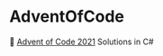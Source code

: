 # AdventOfCode

:christmas_tree: [Advent of Code 2021](https://adventofcode.com/2021) Solutions in C#
